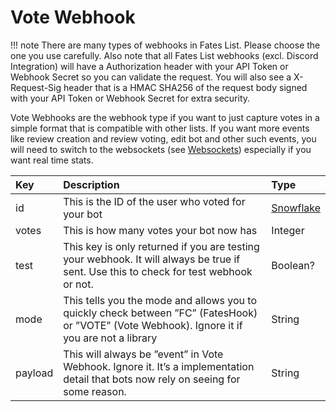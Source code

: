 # Vote Webhook

!!! note
    There are many types of webhooks in Fates List. Please choose the one you use carefully. Also note that all Fates List webhooks (excl. Discord Integration) will have a Authorization header with your API Token or Webhook Secret so you can validate the request. You will also see a X-Request-Sig header that is a HMAC SHA256 of the request body signed with your API Token or Webhook Secret for extra security.

Vote Webhooks are the webhook type if you want to just capture votes in a simple format that is compatible with other lists. If you want more events like review creation and review voting, edit bot and other such events, you will need to switch to the websockets (see [Websockets](../websockets)) especially if you want real time stats.

| Key | Description | Type |
| :--- | :--- | :--- |
| id | This is the ID of the user who voted for your bot | [Snowflake](../structures/basic-structures.md#terminology) |
| votes | This is how many votes your bot now has | Integer |
| test | This key is only returned if you are testing your webhook. It will always be true if sent. Use this to check for test webhook or not. | Boolean? |
| mode | This tells you the mode and allows you to quickly check between ”FC” (FatesHook) or ”VOTE” (Vote Webhook). Ignore it if you are not a library | String |
| payload | This will always be ”event” in Vote Webhook. Ignore it. It’s a implementation detail that bots now rely on seeing for some reason. | String |
